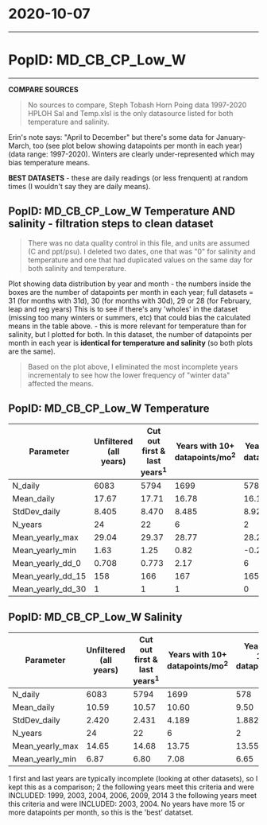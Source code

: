 # 2020-10-07

---

# PopID: MD_CB_CP_Low_W
---

**COMPARE SOURCES**

> No sources to compare, Steph Tobash Horn Poing data 1997-2020 HPLOH Sal and Temp.xlsl is the only datasource listed for both temperature and salinity.

Erin's note says: "April to December" but there's some data for January-March, too (see plot below showing datapoints per month in each year) (data range: 1997-2020). Winters are clearly under-represented which may bias temperature means.

**BEST DATASETS** - these are daily readings (or less frenquent) at random times (I wouldn't say they are daily means).

## PopID: MD_CB_CP_Low_W Temperature AND salinity - filtration steps to clean dataset

> There was no data quality control in this file, and units are assumed (C and ppt/psu). I deleted two dates, one that was "0" for salinity and temperature and one that had duplicated values on the same day for both salinity and temperature.

Plot showing data distribution by year and month - the numbers inside the boxes are the number of datapoints per month in each year; full datasets = 31 (for months with 31d), 30 (for months with 30d), 29 or 28 (for February, leap and reg years) This is to see if there's any 'wholes' in the dataset (missing too many winters or summers, etc) that could bias the calculated means in the table above. - this is more relevant for temperature than for salinity, but I plotted for both. In this dataset, the number of datapoints per month in each year is **identical for temperature and salinity** (so both plots are the same).



> Based on the plot above, I eliminated the most incomplete years incrementaly to see how the lower frequency of "winter data" affected the means.

## PopID: MD_CB_CP_Low_W Temperature


| Parameter         | Unfiltered (all years) | Cut out first & last years<sup>1<sup/> | Years with 10+ datapoints/mo<sup>2<sup/> | Years with 15+ datapoints/mo<sup>3<sup/> |
| ------------------| ---------------------- | -------------------------------------- | ----------------------------------------- | --------------------------------------- |
| N_daily           |   6083                 |     5794                               |     1699                                  |               578                       |
| Mean_daily        |    17.67               |      17.71                             |       16.78                               |               16.13                     |
| StdDev_daily      |     8.405              |       8.470                            |        8.485                              |               8.924                     |
| N_years           |     24                 |        22                              |         6                                 |                 2                       |
| Mean_yearly_max   |     29.04              |      29.37                             |         28.77                             |                 28.25                   |
| Mean_yearly_min   |      1.63              |       1.25                             |         0.82                              |                 -0.20                   |
| Mean_yearly_dd_0  |      0.708             |        0.773                           |         2.17                              |                   6                     |
| Mean_yearly_dd_15 |       158              |        166                             |          167                              |                 165                     |
| Mean_yearly_dd_30 |        1               |         1                              |            1                              |                 0                       |    
  
  
## PopID: MD_CB_CP_Low_W Salinity

| Parameter         | Unfiltered (all years) | Cut out first & last years<sup>1<sup/>  | Years with 10+ datapoints/mo<sup>2<sup/> | Years with 15+ datapoints/mo <sup>3<sup/>|
| ------------------| ---------------------- | --------------------------------------- | ----------------------------------------- | ----------------------------------------|
| N_daily           |       6083             |         5794                            |            1699                           |               578                       |
| Mean_daily        |        10.59           |         10.57                           |               10.60                       |                 9.50                    |
| StdDev_daily      |          2.420         |          2.431                          |               4.189                       |                 1.882                   |
| N_years           |     24                 |        22                               |                6                          |                 2                       |
| Mean_yearly_max   |       14.65            |         14.68                           |               13.75                       |               13.55                     |
| Mean_yearly_min   |          6.87          |            6.80                         |                7.08                       |                6.65                     |
  
1 first and last years are typically incomplete (looking at other datasets), so I kept this as a comparison;
2 the following years meet this criteria and were INCLUDED: 1999, 2003, 2004, 2006, 2009, 2014
3 the following years meet this criteria and were INCLUDED: 2003, 2004. No years have more 15 or more datapoints per month, so this is the 'best' datatset.
